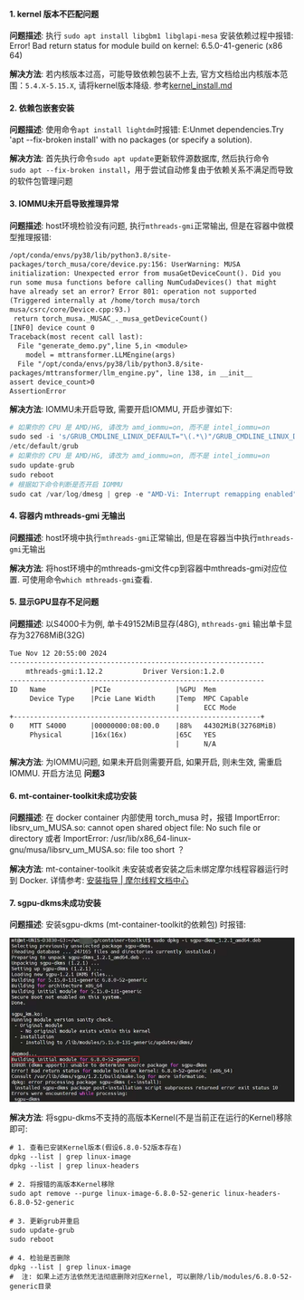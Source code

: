 #### 1. kernel 版本不匹配问题

**问题描述**: 执行 `sudo apt install libgbm1 libglapi-mesa`  安装依赖过程中报错: Error! Bad return status for module build on kernel: 6.5.0-41-generic (x86 64)

**解决方法**: 若内核版本过高，可能导致依赖包装不上去, 官方文档给出内核版本范围：`5.4.X-5.15.X`, 请将kernel版本降级.  参考[kernel_install.md](../docs/other/kernel_install.md)



#### 2. 依赖包嵌套安装

**问题描述**: 使用命令`apt install lightdm`时报错: E:Unmet dependencies.Try 'apt --fix-broken install' with no packages (or specify a solution).

**解决方法**: 首先执行命令`sudo apt update`更新软件源数据库, 然后执行命令`sudo apt --fix-broken install`，用于尝试自动修复由于依赖关系不满足而导致的软件包管理问题



#### 3. IOMMU未开启导致推理异常

**问题描述**: host环境检验没有问题, 执行`mthreads-gmi`正常输出, 但是在容器中做模型推理报错: 

```shell
/opt/conda/envs/py38/lib/python3.8/site-packages/torch_musa/core/device.py:156: UserWarning: MUSA initialization: Unexpected error from musaGetDeviceCount(). Did you run some musa functions before calling NumCudaDevices() that might have already set an error? Error 801: operation not supported (Triggered internally at /home/torch musa/torch musa/csrc/core/Device.cpp:93.)
 return torch_musa._MUSAC_._musa_getDeviceCount()
[INF0] device count 0
Traceback(most recent call last):
  File "generate_demo.py",line 5,in <module>
  	model = mttransformer.LLMEngine(args)
  File "/opt/conda/envs/py38/lib/python3.8/site-packages/mttransformer/llm_engine.py", line 138, in __init__
assert device_count>0
AssertionError
```

**解决方法**: IOMMU未开启导致, 需要开启IOMMU, 开启步骤如下:

```python
# 如果你的 CPU 是 AMD/HG, 请改为 amd_iommu=on, 而不是 intel_iommu=on
sudo sed -i 's/GRUB_CMDLINE_LINUX_DEFAULT="\(.*\)"/GRUB_CMDLINE_LINUX_DEFAULT="intel_iommu=on iommu.passthrough=0"/'
/etc/default/grub
# 如果你的 CPU 是 AMD/HG, 请改为 amd_iommu=on, 而不是 intel_iommu=on
sudo update-grub
sudo reboot
# 根据如下命令判断是否开启 IOMMU
sudo cat /var/log/dmesg | grep -e "AMD-Vi: Interrupt remapping enabled" -e "IOMMU enabled"
```



#### 4. 容器内 mthreads-gmi 无输出

**问题描述**: host环境中执行`mthreads-gmi`正常输出, 但是在容器当中执行`mthreads-gmi`无输出

**解决方法**: 将host环境中的mthreads-gmi文件cp到容器中mthreads-gmi对应位置. 可使用命令`which mthreads-gmi`查看.



#### 5. 显示GPU显存不足问题

**问题描述**: 以S4000卡为例, 单卡49152MiB显存(48G), `mthreads-gmi` 输出单卡显存为32768MiB(32G)

```shell
Tue Nov 12 20:55:00 2024
---------------------------------------------------------------
    mthreads-gmi:1.12.2          Driver Version:1.2.0
---------------------------------------------------------------
ID   Name           |PCIe                |%GPU  Mem
     Device Type    |Pcie Lane Width     |Temp  MPC Capable
                                         |      ECC Mode
+-------------------------------------------------------------+
0    MTT S4000      |00000000:08:00.0    |88%   44302MiB(32768MiB)
     Physical       |16x(16x)            |65C   YES
                                         |      N/A
```

**解决方法**: 为IOMMU问题, 如果未开启则需要开启, 如果开启, 则未生效, 需重启IOMMU. 开启方法见 **问题3**



#### 6. mt-container-toolkit未成功安装

**问题描述**: 在 docker container 内部使用 torch_musa 时，报错 ImportError: libsrv_um_MUSA.so: cannot open shared object file: No such file or directory 或者 ImportError: /usr/lib/x86_64-linux-gnu/musa/libsrv_um_MUSA.so: file too short ？

**解决方法**: mt-container-toolkit 未安装或者安装之后未绑定摩尔线程容器运行时到 Docker. 详情参考: [安装指导 | 摩尔线程文档中心](https://docs.mthreads.com/cloud-native/cloud-native-doc-online/install_guide)



#### 7. sgpu-dkms未成功安装
**问题描述**: 安装sgpu-dkms (mt-container-toolkit的依赖包) 时报错:

![FAQ_sgpu-dkms](../docs/images/FAQ_sgpu-dkms.png)

**解决方法**: 将sgpu-dkms不支持的高版本Kernel(不是当前正在运行的Kernel)移除即可:

```shell
# 1. 查看已安装Kernel版本(假设6.8.0-52版本存在)
dpkg --list | grep linux-image
dpkg --list | grep linux-headers

# 2. 将报错的高版本Kernel移除
sudo apt remove --purge linux-image-6.8.0-52-generic linux-headers-6.8.0-52-generic

# 3. 更新grub并重启
sudo update-grub
sudo reboot

# 4. 检验是否删除
dpkg --list | grep linux-image
#  注: 如果上述方法依然无法彻底删除对应Kernel, 可以删除/lib/modules/6.8.0-52-generic目录
```

